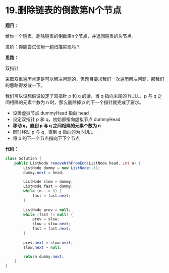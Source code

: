 # 19.删除链表的倒数第N个节点

**题目**：

给你一个链表，删除链表的倒数第n个节点，并返回链表的头节点。

进阶：你能尝试使用一趟扫描实现吗？



**思路：**

双指针

采取双重遍历肯定是可以解决问题的，但题目要求我们一次遍历解决问题，那我们的思路得发散一下。

我们可以设想假设设定了双指针 p 和 q 的话，当 q 指向末尾的 NULL，p 与 q 之间相隔的元素个数为 n 时，那么删除掉 p 的下一个指针就完成了要求。

- 设置虚拟节点 dummyHead 指向 head
- 设定双指针 p 和 q，初始都指向虚拟节点 dummyHead
- **移动 q，直到 p 与 q 之间相隔的元素个数为 n**
- 同时移动 p 与 q，直到 q 指向的为 NULL
- 将 p 的下一个节点指向下下个节点



**代码：**

```java
class Solution {
    public ListNode removeNthFromEnd(ListNode head, int n) {
        ListNode dummy = new ListNode(-1);
        dummy.next = head;

        ListNode slow = dummy;
        ListNode fast = dummy;
        while (n-- > 0) {
            fast = fast.next;
        }
        
        ListNode prev = null;
        while (fast != null) {
            prev = slow;
            slow = slow.next;
            fast = fast.next;
        }
        
        prev.next = slow.next;
        slow.next = null;

        return dummy.next;
    }
}
```

